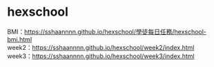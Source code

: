 # hexschool

BMI：https://sshaannnn.github.io/hexschool/學徒每日任務/hexschool-bmi.html <br/>
week2：https://sshaannnn.github.io/hexschool/week2/index.html<br/> 
week3：https://sshaannnn.github.io/hexschool/week3/index.html <br/>
